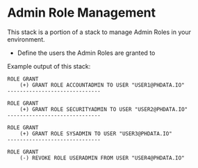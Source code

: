 # Admin Role Management  

This stack is a portion of a stack to manage Admin Roles in your environment.
- Define the users the Admin Roles are granted to  

Example output of this stack:
``` 
ROLE GRANT
    (+) GRANT ROLE ACCOUNTADMIN TO USER "USER1@PHDATA.IO"
------------------------------

ROLE GRANT
    (+) GRANT ROLE SECURITYADMIN TO USER "USER2@PHDATA.IO"
------------------------------

ROLE GRANT
    (+) GRANT ROLE SYSADMIN TO USER "USER3@PHDATA.IO"
------------------------------

ROLE GRANT
    (-) REVOKE ROLE USERADMIN FROM USER "USER4@PHDATA.IO"

```